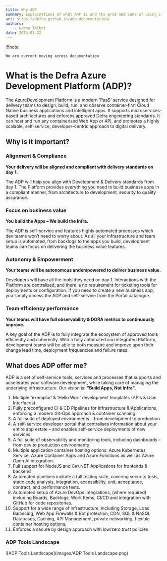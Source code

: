 ```yaml
---
title: Why ADP
summary: Explainations of what ADP is and the pros and cons of using it.
uri: https://defra.github.io/adp-documentation/
authors:
    - Logan Talbot
date: 2024-01-22
---
```

!!!note

    We are current moving across documentation

# What is the Defra Azure Development Platform (ADP)?

The AzureDevelopment Platform is a modern 'PaaS' service designed for delivery teams to design, build, run, and observe container-first Cloud Native business applications and intelligent apps. It supports microservices-based architectures and enforces approved Defra engineering standards. It can host and run any containerised Web App or API, and promotes a highly scalable, self-service, developer-centric approach to digital delivery.

## Why is it important?

### Alignment & Compliance

**Your delivery will be aligned and compliant with delivery standards on day 1.**

The ADP will help you align with Development & Delivery standards from day 1. The Platform provides everything you need to build business apps in a compliant manner, from architecture to development, security to quality assurance.

### Focus on business value

**You build the Apps – We build the Infra.**

The ADP is self-service and features highly automated processes which dev teams won’t need to worry about. As all your infrastructure and team setup is automated, from backlogs to the apps you build, development teams can focus on delivering the business value features.

### Autonomy & Empowerment

**Your teams will be autonomous andempowered to deliver business value.**

Developers will have all the tools they need on day 1. Interactions with the Platform are centralised, and there is no requirement for ticketing tools for deployments or configuration. If you need to create a new business app, you simply access the ADP and self-service from the Portal catalogue.

### Team efficiency performance

**Your teams will have full observability & DORA metrics to continuously improve.**

A key goal of the ADP is to fully integrate the ecosystem of approved tools efficiently and coherently. With a fully automated and integrated Platform, development teams will be able to both measure and improve upon their change lead time, deployment frequencies and failure rates.

## What does ADP offer me?

ADP is a set of self-service tools, services and processes that supports and accelerates your software development, while taking care of managing the underlying infrastructure. Our vision is: **"Build Apps, Not Infra"**.

1. Multiple 'exemplar' & 'Hello Worl' development templates (APIs & User Interfaces)
2. Fully preconfigured CI & CD Pipelines for Infrastructure & Applications, enforcing a modern Git-Ops approach & container scanning
3. A full suite of deployed environments – from development to production
4. A self-service developer portal that centralises information about your entire app estate – and enables self-service deployments of new services
5. A full suite of observability and monitoring tools, including dashboards – from dev to production environments
6. Multiple application container hosting options: Azure Kubernetes Service, Azure Container Apps and Azure Functions as well as Azure Open AI integration.
7. Full support for NodeJS and C#/.NET Applications for frontends & backend
8. Automated pipelines include a full testing suite, covering security tests, static code analysis, integration, accessibility, unit, acceptance, contract, and performance tests.
9. Automated setup of Azure DevOps integrations, (where required) including Boards, Backlogs, Work Items, CI/CD and integration with GitHub for code repositories.
10. Support for a wide range of infrastructure, including Storage, Load Balancing, Web App Firewalls & Bot protection, CDN, SQL & NoSQL Databases, Caching, API Management, private networking, flexible container hosting options.
11. Enforces a secure by design approach with low/zero trust policies

### ADP Tools Landscape

![ADP Tools Landscape](images/ADP Tools Landscape.png)
